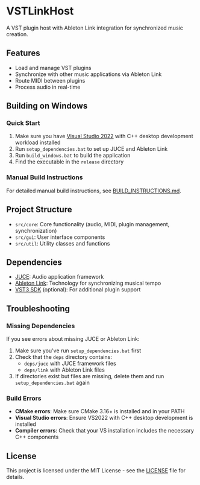 # VSTLinkHost

A VST plugin host with Ableton Link integration for synchronized music creation.

## Features

- Load and manage VST plugins
- Synchronize with other music applications via Ableton Link
- Route MIDI between plugins
- Process audio in real-time

## Building on Windows

### Quick Start

1. Make sure you have [Visual Studio 2022](https://visualstudio.microsoft.com/vs/community/) with C++ desktop development workload installed
2. Run `setup_dependencies.bat` to set up JUCE and Ableton Link
3. Run `build_windows.bat` to build the application
4. Find the executable in the `release` directory

### Manual Build Instructions

For detailed manual build instructions, see [BUILD_INSTRUCTIONS.md](BUILD_INSTRUCTIONS.md).

## Project Structure

- `src/core`: Core functionality (audio, MIDI, plugin management, synchronization)
- `src/gui`: User interface components
- `src/util`: Utility classes and functions

## Dependencies

- [JUCE](https://juce.com/): Audio application framework
- [Ableton Link](https://github.com/Ableton/link): Technology for synchronizing musical tempo
- [VST3 SDK](https://steinbergmedia.github.io/vst3_dev_portal/pages/Downloads.html) (optional): For additional plugin support

## Troubleshooting

### Missing Dependencies

If you see errors about missing JUCE or Ableton Link:
1. Make sure you've run `setup_dependencies.bat` first
2. Check that the `deps` directory contains:
   - `deps/juce` with JUCE framework files
   - `deps/link` with Ableton Link files
3. If directories exist but files are missing, delete them and run `setup_dependencies.bat` again

### Build Errors

- **CMake errors**: Make sure CMake 3.16+ is installed and in your PATH
- **Visual Studio errors**: Ensure VS2022 with C++ desktop development is installed
- **Compiler errors**: Check that your VS installation includes the necessary C++ components

## License

This project is licensed under the MIT License - see the [LICENSE](LICENSE) file for details.
